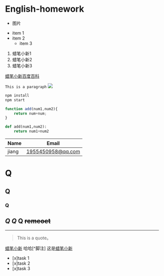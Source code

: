# English-homework
- 图片
* item 1
* item 2
  * item 3
1. 蜡笔小新1
1. 蜡笔小新2
1. 蜡笔小新3

[蜡笔小新百度百科](https://baike.baidu.com/item/%E8%9C%A1%E7%AC%94%E5%B0%8F%E6%96%B0/29538?fr=aladdin)

`This is a paragraph`
![](https://gimg2.baidu.com/image_search/src=http%3A%2F%2Finews.gtimg.com%2Fnewsapp_bt%2F0%2F13324705178%2F1000&refer=http%3A%2F%2Finews.gtimg.com&app=2002&size=f9999,10000&q=a80&n=0&g=0n&fmt=jpeg?sec=1622127338&t=45ce0645bc59bccb81734b124a54f826)
```Bash
npm install
npm start
```
```javascript
function add(num1,num2){
    return num+num;
}
```
```python
def add(num1,num2):
    return num1+num2
```
| Name | Email           |
|------|-----------------|      
|jiang |1955450958@qq.com|    
 
# Q
## Q
### Q
_Q_
*Q*
**Q**
~~remeoet~~
---
___
> This is a quote。

[//]:# (haha ,我是注释)
[蜡笔小新](https://image.baidu.com/search/index?tn=baiduimage&ct=201326592&lm=-1&cl=2&ie=gb18030&word=%C0%AF%B1%CA%D0%A1%D0%C2%CD%BC%C6%AC&fr=ala&ala=1&alatpl=adress&pos=0&hs=2&xthttps=000000)
哈哈[^脚注]
这是[蜡笔小新][1]

[1]:https://image.baidu.com/search/index?tn=baiduimage&ct=201326592&lm=-1&cl=2&ie=gb18030&word=%C0%AF%B1%CA%D0%A1%D0%C2%CD%BC%C6%AC&fr=ala&ala=1&alatpl=adress&pos=0&hs=2&xthttps=000000 "蜡笔小新"
[//]:# (Task Lists)
* [x]task 1
* [x]task 2
* [x]task 3
